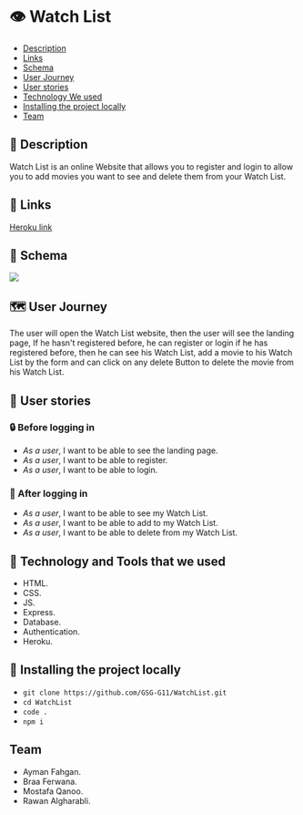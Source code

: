 # :eye: Watch List 
- [Description](#Description)
- [Links](#Links)
- [Schema](#Schema)
- [User Journey](#Journey)
- [User stories](#stories)
- [Technology We used](#Technology)
- [Installing the project locally](#install)
- [Team](#team)

## :page_facing_up: <span id='Description'>Description</span> 

Watch List is an online Website that allows you to register and login to allow you to add movies you want to see and delete them from your Watch List.

## :link: <span id='Links'>Links</span>

[Heroku link](https://gsg-watch-list.herokuapp.com/)

## :paperclip: <span id='Schema'>Schema</span>

![](https://i.imgur.com/Hi9grRa.png)



## :world_map: <span id='Journey'>User Journey</span>

The user will open the Watch List website, then the user will see the landing page, If he hasn't registered before, he can register or login if he has registered before, then he can see his Watch List, add a movie to his Watch List by the form and can click on any delete Button to delete the movie from his Watch List.

## :book: <span id='stories'>User stories</span>

### :lock: Before logging in 
- _As a user_, I want to be able to see the landing page.
- _As a user_, I want to be able to register.
- _As a user_, I want to be able to login.

### :closed_lock_with_key: After logging in 
- _As a user_, I want to be able to see my Watch List.
- _As a user_, I want to be able to add to my Watch List.
- _As a user_, I want to be able to delete from my Watch List.

## :page_with_curl: <span id='Technology'>Technology and Tools that we used</span>

- HTML.
- CSS.
- JS.
- Express.
- Database.
- Authentication.
- Heroku.

## :pushpin: **Installing the project locally** <span id='install'></span>

- `git clone https://github.com/GSG-G11/WatchList.git`
- `cd WatchList`
- `code .`
- `npm i` 

##  **Team** <span id='team'></span> 
* Ayman Fahgan.
* Braa Ferwana.
* Mostafa Qanoo.
* Rawan Algharabli.
